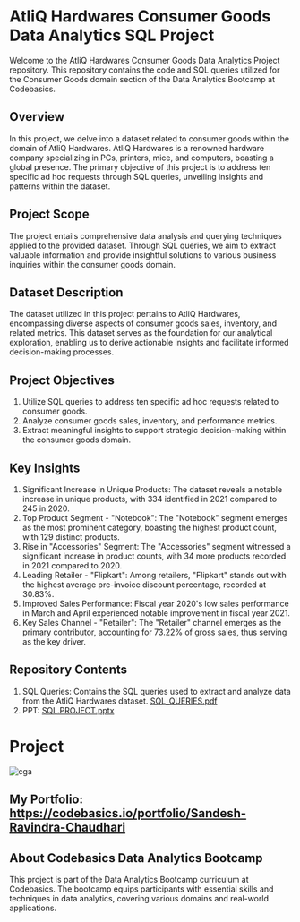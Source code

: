 # AtliQ Hardwares Consumer Goods Data Analytics SQL Project
Welcome to the AtliQ Hardwares Consumer Goods Data Analytics Project repository. This repository contains the code and SQL queries utilized for the Consumer Goods domain section of the Data Analytics Bootcamp at Codebasics.

## Overview
In this project, we delve into a dataset related to consumer goods within the domain of AtliQ Hardwares. AtliQ Hardwares is a renowned hardware company specializing in PCs, printers, mice, and computers, boasting a global presence. The primary objective of this project is to address ten specific ad hoc requests through SQL queries, unveiling insights and patterns within the dataset.

## Project Scope
The project entails comprehensive data analysis and querying techniques applied to the provided dataset. Through SQL queries, we aim to extract valuable information and provide insightful solutions to various business inquiries within the consumer goods domain.

## Dataset Description
The dataset utilized in this project pertains to AtliQ Hardwares, encompassing diverse aspects of consumer goods sales, inventory, and related metrics. This dataset serves as the foundation for our analytical exploration, enabling us to derive actionable insights and facilitate informed decision-making processes.

## Project Objectives
1. Utilize SQL queries to address ten specific ad hoc requests related to consumer goods.
2. Analyze consumer goods sales, inventory, and performance metrics.
3. Extract meaningful insights to support strategic decision-making within the consumer goods domain.

## Key Insights
1. Significant Increase in Unique Products: The dataset reveals a notable increase in unique products, with 334 identified in 2021 compared to 245 in 2020.
2. Top Product Segment - "Notebook": The "Notebook" segment emerges as the most prominent category, boasting the highest product count, with 129 distinct products.
3. Rise in "Accessories" Segment: The "Accessories" segment witnessed a significant increase in product counts, with 34 more products recorded in 2021 compared to 2020.
4. Leading Retailer - "Flipkart": Among retailers, "Flipkart" stands out with the highest average pre-invoice discount percentage, recorded at 30.83%.
5. Improved Sales Performance: Fiscal year 2020's low sales performance in March and April experienced notable improvement in fiscal year 2021.
6. Key Sales Channel - "Retailer": The "Retailer" channel emerges as the primary contributor, accounting for 73.22% of gross sales, thus serving as the key driver.

## Repository Contents
1. SQL Queries: Contains the SQL queries used to extract and analyze data from the AtliQ Hardwares dataset. [SQL_QUERIES.pdf](https://github.com/user-attachments/files/17690618/SQL_QUERIES.pdf)
2. PPT: [SQL.PROJECT.pptx](https://github.com/user-attachments/files/17690625/SQL.PROJECT.pptx)

# Project
![cga](https://github.com/user-attachments/assets/bcafbd6b-575d-40e7-94e3-5e0bc55a8703)




## My Portfolio: https://codebasics.io/portfolio/Sandesh-Ravindra-Chaudhari

## About Codebasics Data Analytics Bootcamp
This project is part of the Data Analytics Bootcamp curriculum at Codebasics. The bootcamp equips participants with essential skills and techniques in data analytics, covering various domains and real-world applications.
